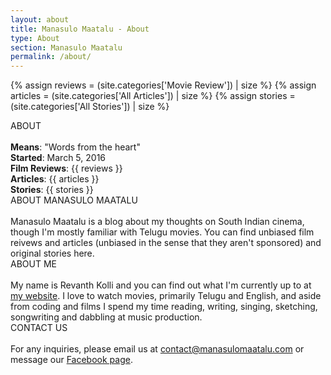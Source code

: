 ```yaml
---
layout: about
title: Manasulo Maatalu - About
type: About
section: Manasulo Maatalu
permalink: /about/
---
```


{% assign reviews = (site.categories['Movie Review']) | size %}
{% assign articles = (site.categories['All Articles']) | size %}
{% assign stories = (site.categories['All Stories']) | size %}

<div class="block block-dark block-lg block-first">
    <div class="block-title">ABOUT</div>
    <br>
    <b>Means</b>: "Words from the heart"
    <br><b>Started</b>: March 5, 2016
    <br><b>Film Reviews</b>: {{ reviews }}
    <br><b>Articles</b>: {{ articles }}
    <br><b>Stories</b>: {{ stories }}
</div>
<div class="block">
    <div class="block-title">ABOUT MANASULO MAATALU</div>
    <br>
    Manasulo Maatalu is a blog about my thoughts on South Indian cinema, though I'm mostly familiar with Telugu movies. You can find unbiased film reivews and articles (unbiased in the sense that they aren't sponsored) and original stories here. 
</div>
<div class="block">
    <div class="block-title">ABOUT ME</div>
    <br>
    My name is Revanth Kolli and you can find out what I'm currently up to at <a href="http://www.revanthkolli.me" target="_blank">my website</a>. I love to watch movies, primarily Telugu and English, and aside from coding and films I spend my time reading, writing, singing, sketching, songwriting and dabbling at music production. 
    <!--<b> What is Manasulo Maatalu? </b>
    <br><br> 
    Check out our mission above. 
    <br>
    <br><b> How did Manasulo Maatalu start? </b>
    <br><br> 
    Manasulo Maatalu was launched as a personal Wordpress blog on March 5, 2016 by Revanth Kolli. Since then, it has grown into an entertainment website aimed towards publishing creative content in an effort to encourage talented writers from the South Indian community.
    <br>
    <br><b> Who designed Manasulo Maatalu? </b>
    <br><br> 
    Manasulo Maatalu was founded and designed and is currently managed by Revanth Kolli.
    <br>
    <br><b> How do I contact a writer? </b>
    <br><br> 
    Each article on Manasulo Maatalu is credited to one of our writers. You can click on the link or go to 'Our Writers' from the main menu for their profile page and contact information. If no contact information is available for the writer, then try commenting on the article. We cannot gaurantee that you will receive a response, but its worth a shot. 
    <br>
    <br><b id="submissions"> Can I contribute to Manasulo Maatalu? </b>
    <br><br> 
    Of course! You can always contribute an idea or an article to Manasulo Maatalu by contacting us via <a href="mailto:contact@manasulomaatalu.com">email</a> or <a href="http://facebook.com/ManasuloMaatalu/" target="_blank">Facebook</a>. If we find your idea or article unique and interesting, we will publish your content and properly credit it to you, so make sure you submit your name, contact information (optional) and bio (optional) with your email. Notify us within the email if you would like your contact information to remain confidential. <b>Note</b>: We do not gaurantee that every submission will be published and clearly state that, in exchange for the content, we are offering a potential access to our readers and no other form of compensation. We also keep track of such submissions and offer submitters a chance to become an official writer for Manasulo Maatalu if their writing proves to be consistent and within the scope of our mission.
    <br>
    <br><b> How do I keep up with new content from Manasulo Maatalu? </b>
    <br><br> 
    We currently only update two social networking platforms: <a href="http://facebook.com/ManasuloMaatalu" target="_blank">Facebook</a> and <a href="http://instagram.com/ManasuloMaatalu" target="_blank">Instagram</a>.
    <br>-->
</div>
<div class="block">
    <div class="block-title">CONTACT US</div>
    <br>
     For any inquiries, please email us at <a href="mailto:contact@manasulomaatalu.com">contact@manasulomaatalu.com</a> or message our <a href="http://facebook.com/ManasuloMaatalu/" target="_blank">Facebook page</a>.
</div>

<!--<h1> About</h1>
<h3>Manasulo Maatalu ("Words from the heart")</h3>
<h4> {{ reviews }} Reviews {{ articles }} Articles </h4>-->
<!--<p>
  You might be reading this blog and find yourself with a strong urge to identify the genius behind these posts.  
  <br><br>
  Or, you might be wondering who this silly guy is who thinks he can write and is obsessed with South Indian cinema.
  <br><br>
  You're probably in the second category, but either way, my name is Revanth and I’m a bilingual Computer Science student at the University of Virginia. I specify bilingual, because even though I grew up in the U.S., I was born in Andhra Pradesh, India and strongly identify with Telugu culture, especially when it comes to movies and music. While I'm not rich, successful, or an expert on any given topic, I'm passionate about stories and storytelling and dabble at sketching, writing, singing, songwriting and music production when I'm not staring at monitors for hours while debugging code. 
  <br><br>
  That's really why I started this blog. It’s more of an avenue for me to organize my thoughts than anything else, but if you read through and find something you enjoy, feel free to share it and like the <a href="http://www.facebook.com/ManasuloMaatalu" target="_blank">Facebook page</a> for future updates!
  <br><br>
  Thanks for reading!
  <br><br>
  For more about me, visit my <a href="http://revanthkolli.github.io" target="_blank">professional website</a>.
</p>-->
